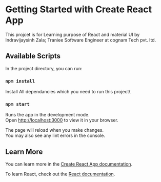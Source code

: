 # Getting Started with Create React App

This projcet is for Learning purpose of React and material UI by Indravijaysinh Zala; Traniee Software Engineer at cognam Tech pvt. ltd.

## Available Scripts

In the project directory, you can run:

### `npm install`

Install All dependancies which you need to run this project\

### `npm start`

Runs the app in the development mode.\
Open [http://localhost:3000](http://localhost:3000) to view it in your browser.

The page will reload when you make changes.\
You may also see any lint errors in the console.

## Learn More

You can learn more in the [Create React App documentation](https://facebook.github.io/create-react-app/docs/getting-started).

To learn React, check out the [React documentation](https://reactjs.org/).
